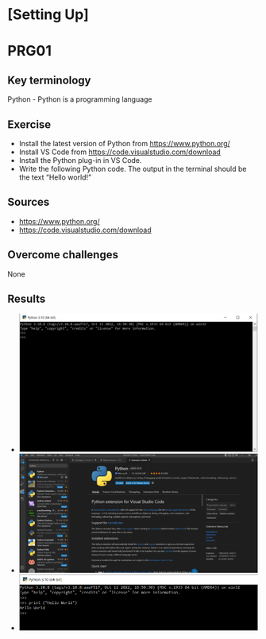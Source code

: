 # [Setting Up]
# PRG01

## Key terminology

Python - Python is a programming language

## Exercise
* Install the latest version of Python from https://www.python.org/
* Install VS Code from https://code.visualstudio.com/download
* Install the Python plug-in in VS Code.
* Write the following Python code. The output in the terminal should be the text “Hello world!”


## Sources
* https://www.python.org/
* https://code.visualstudio.com/download



## Overcome challenges

None


## Results

* ![Installed Python](https://github.com/Techgrounds-Cloud-9/cloud-9-MBarodia/blob/4365b5dc772fd3187b62ea633aa8e98e307307f2/00_includes/04_Python/PRG01-PythonInstall.PNG)
* ![Python Plugin in VS Code](https://github.com/Techgrounds-Cloud-9/cloud-9-MBarodia/blob/4365b5dc772fd3187b62ea633aa8e98e307307f2/00_includes/04_Python/PRG01-PythonPluginInVSC.PNG)
* ![Hello World Example](https://github.com/Techgrounds-Cloud-9/cloud-9-MBarodia/blob/4365b5dc772fd3187b62ea633aa8e98e307307f2/00_includes/04_Python/PRG01-HelloWorld.PNG)

